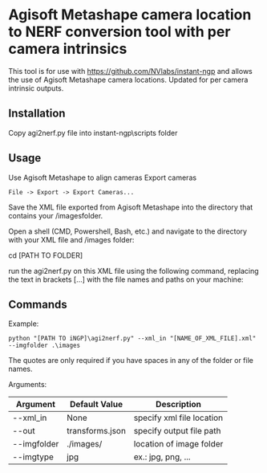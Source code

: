 # Agisoft Metashape camera location to NERF conversion tool with per camera intrinsics
This tool is for use with https://github.com/NVlabs/instant-ngp and allows the use of Agisoft Metashape camera locations. Updated for per camera intrinsic outputs.

## Installation
Copy agi2nerf.py file into instant-ngp\scripts folder

## Usage
Use Agisoft Metashape to align cameras
Export cameras
```
File -> Export -> Export Cameras...
```

Save the XML file exported from Agisoft Metashape into the directory that contains your /imagesfolder.

Open a shell (CMD, Powershell, Bash, etc.) and navigate to the directory with your XML file and /images folder:

cd [PATH TO FOLDER]

run the agi2nerf.py on this XML file using the following command, replacing the text in brackets […] with the file names and paths on your machine:

## Commands
Example:
```
python "[PATH TO iNGP]\agi2nerf.py" --xml_in "[NAME_OF_XML_FILE].xml" --imgfolder .\images
```
The quotes are only required if you have spaces in any of the folder or file names.


Arguments:

| Argument    | Default Value   | Description               |
|-------------|-----------------|---------------------------|
| --xml_in    | None            | specify xml file location |
| --out       | transforms.json | specify output file path  |
| --imgfolder | ./images/       | location of image folder  |
| --imgtype   | jpg             | ex.: jpg, png, ...        |
